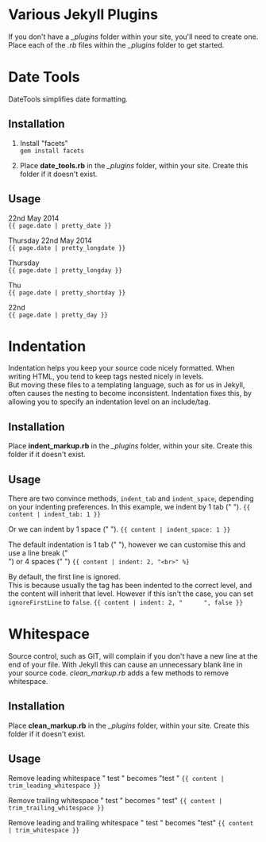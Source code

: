 Various Jekyll Plugins
========
If you don't have a *_plugins* folder within your site, you'll need to create one. Place each of the *.rb* files within the *_plugins* folder to get started.

# Date Tools
DateTools simplifies date formatting.

## Installation
1. Install "facets"  
`gem install facets`

2. Place **date_tools.rb** in the *_plugins* folder, within your site. Create this folder if it doesn't exist.

## Usage
22nd May 2014  
`{{ page.date | pretty_date }}`

Thursday 22nd May 2014	
`{{ page.date | pretty_longdate }}`
	
Thursday	
`{{ page.date | pretty_longday }}`

Thu	 
`{{ page.date | pretty_shortday }}`

22nd	
`{{ page.date | pretty_day }}`


# Indentation
Indentation helps you keep your source code nicely formatted. When writing HTML, you tend to keep tags nested nicely in levels.  
But moving these files to a templating language, such as for us in Jekyll, often causes the nesting to become inconsistent.
Indentation fixes this, by allowing you to specify an indentation level on an include/tag.
## Installation
Place **indent_markup.rb** in the *_plugins* folder, within your site. Create this folder if it doesn't exist.

## Usage	
There are two convince methods, `indent_tab` and `indent_space`, depending on your indenting preferences.
In this example, we indent by 1 tab ("		").
`{{ content | indent_tab: 1 }}`

Or we can indent by 1 space (" ").
`{{ content | indent_space: 1 }}`

The default indentation is 1 tab ("		"), however we can customise this and use a line break ("<br/>") or 4 spaces ("    ")
`{{ content | indent: 2, "<br>" %}`

By default, the first line is ignored.  
This is because usually the tag has been indented to the correct level, and the content will inherit that level. However if this isn't the case, you can set `ignoreFirstLine` to `false`.
`{{ content | indent: 2, "		", false }}`

# Whitespace
Source control, such as GIT, will complain if you don't have a new line at the end of your file. With Jekyll this can cause an unnecessary blank line in your source code.
*clean_markup.rb* adds a few methods to remove whitespace.

## Installation
Place **clean_markup.rb** in the *_plugins* folder, within your site. Create this folder if it doesn't exist.

## Usage	
Remove leading whitespace " test " becomes "test "
`{{ content | trim_leading_whitespace }}`

Remove trailing whitespace " test " becomes " test"
`{{ content | trim_trailing_whitespace }}`

Remove leading and trailing whitespace " test " becomes "test"
`{{ content | trim_whitespace }}`